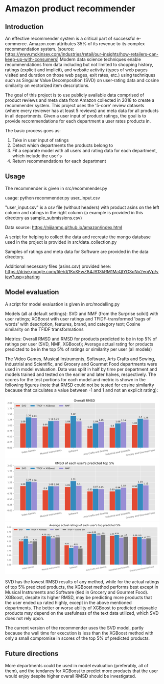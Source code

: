 # Amazon product recommender

## Introduction

An effective recommender system is a critical part of successful e-commerce. Amazon.com attributes 35% of its revenue to its complex recommendation system. [source: https://www.mckinsey.com/industries/retail/our-insights/how-retailers-can-keep-up-with-consumers] Modern data science techniques enable recommendations from data including but not limited to shopping history, ratings (explicit and implicit), and website activity (types of web pages visited and duration on those web pages, exit rates, etc.) using techniques such as Singular Value Decomposition (SVD) on user-rating data and cosine similarity on vectorized item descriptions. 

The goal of this project is to use publicly available data comprised of product reviews and meta data from Amazon collected in 2018 to create a recommender system. This project uses the '5-core' review datasets (where every reviewer has at least 5 reviews) and meta data for all products in all departments. Given a user input of product ratings, the goal is to provide recommendations for each department a user rates products in.

The basic process goes as:
1. Take in user input of ratings 
2. Detect which departments the products belong to
3. Fit a separate model with all users and rating data for each department, which include the user's
4. Return recommendations for each department 

## Usage

The recommender is given in src/recommender.py

usage: python recommender.py user_input.csv

"user_input.csv" is a csv file (without headers) with product asins on the left column and ratings in the right column (a example is provided in this directory as sample_submissions.csv)

Data source: https://nijianmo.github.io/amazon/index.html

A script for helping to collect the data and recreate the mongo database used in the project is provided in src/data_collection.py

Samples of ratings and meta data for Software are provided in the data directory. 

Additional necessary files (asins.csv) provided here: https://drive.google.com/file/d/1KoXFwZ84JS13kRM1MaQIYG3oNo2eqjVp/view?usp=sharing

## Model evaluation 

A script for model evaluation is given in src/modelling.py

Models (all at default settings):
SVD and NMF (from the Surprise scikit) with user ratings;
XGBoost with user ratings and TFIDF-transformed 'bags of words' with description, features, brand, and category text;
Cosine similarity on the TFIDF transformations

Metrics:
Overall RMSD and RMSD for products predicted to be in top 5% of ratings per user (SVD, NMF, XGBoost);
Average actual rating for products predicted to be in the top 5% of ratings or similarity per user (all models)

The Video Games, Musical Instruments, Software, Arts Crafts and Sewing, Industrial and Scientific, and Grocery and Gourmet Food departments were used in model evaluation. Data was split in half by time per department and models trained and tested on the earlier and later halves, respectively. The scores for the test portions for each model and metric is shown in the following figures (note that RMSD could not be tested for cosine similarity because that calculates a value between -1 and 1 and not an explicit rating):

![](/img/overall_rmsd.svg)
![](/img/top5_rmsd.svg)
![](/img/top5_actual.svg)

SVD has the lowest RMSD results of any method, while for the actual ratings of top 5% predicted products, the XGBoost method performs best except in Musical Instruments and Software (tied in Grocery and Gourmet Food). XGBoost, despite its higher RMSD, may be predicting more products that the user ended up rated highly, except in the above mentioned departments. The better or worse ability of XGBoost to predicted enjoyable products may depend on the usefulness of the text data utilized, which SVD does not rely upon.

The current version of the recommender uses the SVD model, partly because the wall time for execution is less than the XGBoost method with only a small compromise in scores of the top 5% of predicted products.

## Future directions

More departments could be used in model evaluation (preferably, all of them), and the tendancy for XGBoost to predict more products that the user would enjoy despite higher overall RMSD should be investigated.

